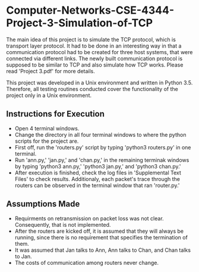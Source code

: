 # Computer-Networks-CSE-4344-Project-3-Simulation-of-TCP

The main idea of this project is to simulate the TCP protocol, which is transport layer protocol. It had to be done in an interesting way in that a communication protocol had to be created for three host systems, that were connected via different links. The newly built communication protocol is supposed to be similar to TCP and also simulate how TCP works. Please read 'Project 3.pdf' for more details.

This project was developed in a Unix environment and written in Python 3.5. Therefore, all testing routines conducted cover the functionality of the project only in a Unix environment.


## Instructions for Execution
- Open 4 terminal windows. 
- Change the directory in all four terminal windows to where the python scripts for the project are.
- First off, run the 'routers.py' script by typing 'python3 routers.py' in one terminal.
- Run 'ann.py,' 'jan.py,' and 'chan.py,' in the remaining terminak windows by typing 'python3 ann.py,' 'python3 jan.py,' and     'python3 chan.py.' 
- After execution is finished, check the log files in 'Supplemental Text Files' to check results. Additionaly, each packet's     trace through the routers can be observed in the terminal window that ran 'router.py.'


## Assumptions Made
- Requirments on retransmission on packet loss was not clear. Consequently, that is not implemented.
- After the routers are kicked off, it is assumed that they will always be running, since there is no requirement that
  specifies the termination of them.
- It was assumed that Jan talks to Ann, Ann talks to Chan, and Chan talks to Jan.
- The costs of communication among routers never change.

